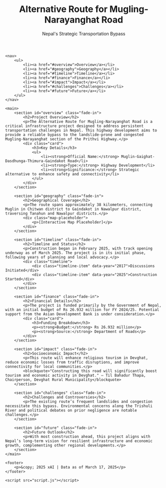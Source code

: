 <!DOCTYPE html>
<html lang="en">
<head>
    <meta charset="UTF-8">
    <meta name="viewport" content="width=device-width, initial-scale=1.0">
    <title>Alternative Route for Mugling-Narayanghat Road</title>
    <link rel="stylesheet" href="css\page_styles.css">
    <link href="https://fonts.googleapis.com/css2?family=Roboto:wght@400;700&display=swap" rel="stylesheet">
</head>
<body>
    <header>
        <div class="header-content">
            <h1>Alternative Route for Mugling-Narayanghat Road</h1>
            <p>Nepal's Strategic Transportation Bypass</p>
        </div>
    </header>

    <nav>
        <ul>
            <li><a href="#overview">Overview</a></li>
            <li><a href="#geography">Geography</a></li>
            <li><a href="#timeline">Timeline</a></li>
            <li><a href="#finance">Finance</a></li>
            <li><a href="#impact">Impact</a></li>
            <li><a href="#challenges">Challenges</a></li>
            <li><a href="#future">Future</a></li>
        </ul>
    </nav>

    <main>
        <section id="overview" class="fade-in">
            <h2>Project Overview</h2>
            <p>The Alternative Route for Mugling-Narayanghat Road is a critical infrastructure project designed to address persistent transportation challenges in Nepal. This highway development aims to provide a reliable bypass to the landslide-prone and congested Mugling-Narayanghat section of the Prithvi Highway.</p>
            <div class="card">
                <h3>Key Details</h3>
                <ul>
                    <li><strong>Official Name:</strong> Muglin-Gaighat-Dasdhunga-Thimura-Gaindakot Road</li>
                    <li><strong>Type:</strong> Highway Development</li>
                    <li><strong>Significance:</strong> Strategic alternative to enhance safety and connectivity</li>
                </ul>
            </div>
        </section>

        <section id="geography" class="fade-in">
            <h2>Geographical Coverage</h2>
            <p>The route spans approximately 38 kilometers, connecting Muglin in Chitwan district to Gaindakot in Nawalpur district, traversing Tanahun and Nawalpur districts.</p>
            <div class="map-placeholder">
                <p>[Interactive Map Placeholder]</p>
            </div>
        </section>

        <section id="timeline" class="fade-in">
            <h2>Timeline and Status</h2>
            <p>Construction began in February 2025, with track opening underway as of March 2025. The project is in its initial phase, following years of planning and local advocacy.</p>
            <div class="timeline">
                <div class="timeline-item" data-year="2017">Discussions Initiated</div>
                <div class="timeline-item" data-year="2025">Construction Started</div>
            </div>
        </section>

        <section id="finance" class="fade-in">
            <h2>Financial Details</h2>
            <p>The project is funded primarily by the Government of Nepal, with an initial budget of Rs 26.932 million for FY 2024/25. Potential support from the Asian Development Bank is under consideration.</p>
            <div class="card">
                <h3>Funding Breakdown</h3>
                <p><strong>Budget:</strong> Rs 26.932 million</p>
                <p><strong>Source:</strong> Department of Roads</p>
            </div>
        </section>

        <section id="impact" class="fade-in">
            <h2>Socioeconomic Impact</h2>
            <p>This route will enhance religious tourism in Devghat, reduce economic losses from traffic disruptions, and improve connectivity for local communities.</p>
            <blockquote>"Constructing this road will significantly boost tourism and economic activity in Devghat." — Til Bahadur Thapa, Chairperson, Devghat Rural Municipality</blockquote>
        </section>

        <section id="challenges" class="fade-in">
            <h2>Challenges and Controversies</h2>
            <p>The existing route’s frequent landslides and congestion necessitate this bypass. Environmental concerns along the Trishuli River and political debates on prior negligence are notable challenges.</p>
        </section>

        <section id="future" class="fade-in">
            <h2>Future Outlook</h2>
            <p>With most construction ahead, this project aligns with Nepal’s long-term vision for resilient infrastructure and economic growth, complementing other regional developments.</p>
        </section>
    </main>

    <footer>
        <p>&copy; 2025 xAI | Data as of March 17, 2025</p>
    </footer>

    <script src="script.js"></script>
</body>
</html>